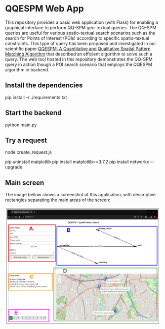
# QQESPM Web App
This repository provides a basic web application (with Flask) for enabling a graphical interface to perform QQ-SPM geo-textual queries. The QQ-SPM queries are useful for various spatio-textual search scenarios such as the search for Points of Interest (POIs) according to specific spatio-textual constraints. This type of query has been proposed and investigated in our scientific paper [QQESPM: A Quantitative and Qualitative Spatial Pattern Matching Algorithm](https://arxiv.org/abs/2312.08992) that described an efficient algorithm to solve such a query. The web tool hosted in this repository demonstrates the QQ-SPM query in action though a POI search scenario that employs the QQESPM algorithm in backend.


## Install the dependencies
pip install -r ./requirements.txt

## Start the backend 
python main.py

## Try a request
node create_request.js


pip uninstall matplotlib
pip install matplotlib==3.7.2
pip install networkx --upgrade

## Main screen
The image bellow shows a screenshot of this application, with descriptive rectangles separating the main areas of the screen:

![qqespm_app_screenshot.png](qqespm_app_screenshot.png)
